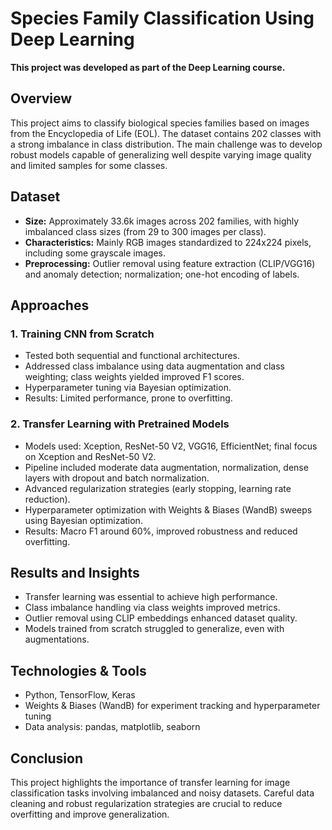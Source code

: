 # Species Family Classification Using Deep Learning 

**This project was developed as part of the Deep Learning course.**

## Overview
This project aims to classify biological species families based on images from the Encyclopedia of Life (EOL). The dataset contains 202 classes with a strong imbalance in class distribution. The main challenge was to develop robust models capable of generalizing well despite varying image quality and limited samples for some classes.

## Dataset
- **Size:** Approximately 33.6k images across 202 families, with highly imbalanced class sizes (from 29 to 300 images per class).  
- **Characteristics:** Mainly RGB images standardized to 224x224 pixels, including some grayscale images.  
- **Preprocessing:** Outlier removal using feature extraction (CLIP/VGG16) and anomaly detection; normalization; one-hot encoding of labels.

## Approaches

### 1. Training CNN from Scratch
- Tested both sequential and functional architectures.  
- Addressed class imbalance using data augmentation and class weighting; class weights yielded improved F1 scores.  
- Hyperparameter tuning via Bayesian optimization.  
- Results: Limited performance, prone to overfitting.

### 2. Transfer Learning with Pretrained Models
- Models used: Xception, ResNet-50 V2, VGG16, EfficientNet; final focus on Xception and ResNet-50 V2.  
- Pipeline included moderate data augmentation, normalization, dense layers with dropout and batch normalization.  
- Advanced regularization strategies (early stopping, learning rate reduction).  
- Hyperparameter optimization with Weights & Biases (WandB) sweeps using Bayesian optimization.  
- Results: Macro F1 around 60%, improved robustness and reduced overfitting.

## Results and Insights
- Transfer learning was essential to achieve high performance.  
- Class imbalance handling via class weights improved metrics.  
- Outlier removal using CLIP embeddings enhanced dataset quality.  
- Models trained from scratch struggled to generalize, even with augmentations.  

## Technologies & Tools
- Python, TensorFlow, Keras  
- Weights & Biases (WandB) for experiment tracking and hyperparameter tuning  
- Data analysis: pandas, matplotlib, seaborn

## Conclusion
This project highlights the importance of transfer learning for image classification tasks involving imbalanced and noisy datasets. Careful data cleaning and robust regularization strategies are crucial to reduce overfitting and improve generalization.
